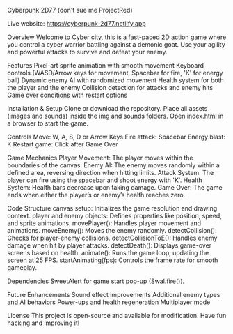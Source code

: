 Cyberpunk 2D77 (don't sue me ProjectRed)

Live website: https://cyberpunk-2d77.netlify.app

Overview
  Welcome to Cyber city, this is a fast-paced 2D action game where you control a cyber warrior battling against a demonic goat. Use your agility and powerful attacks to survive and defeat your enemy.

Features
  Pixel-art sprite animation with smooth movement
  Keyboard controls (WASD/Arrow keys for movement, Spacebar for fire, 'K' for energy ball)
  Dynamic enemy AI with randomized movement
  Health system for both the player and the enemy
  Collision detection for attacks and enemy hits
  Game over conditions with restart options

Installation & Setup
  Clone or download the repository.
  Place all assets (images and sounds) inside the img and sounds folders.
  Open index.html in a browser to start the game.

Controls
  Move: W, A, S, D or Arrow Keys
  Fire attack: Spacebar
  Energy blast: K
  Restart game: Click after Game Over

Game Mechanics
  Player Movement: The player moves within the boundaries of the canvas.
  Enemy AI: The enemy moves randomly within a defined area, reversing direction when hitting limits.
  Attack System: The player can fire using the spacebar and shoot energy with 'K'.
  Health System: Health bars decrease upon taking damage.
  Game Over: The game ends when either the player’s or enemy’s health reaches zero.

Code Structure
  canvas setup: Initializes the game resolution and drawing context.
  player and enemy objects: Defines properties like position, speed, and sprite animations.
  movePlayer(): Handles player movement and animations.
  moveEnemy(): Moves the enemy randomly.
  detectCollision(): Checks for player-enemy collisions.
  detectCollisionToE(): Handles enemy damage when hit by player attacks.
  detectDeath(): Displays game-over screens based on health.
  animate(): Runs the game loop, updating the screen at 25 FPS.
  startAnimating(fps): Controls the frame rate for smooth gameplay.

Dependencies
  SweetAlert for game start pop-up (Swal.fire()).

Future Enhancements
  Sound effect improvements
  Additional enemy types and AI behaviors
  Power-ups and health regeneration
  Multiplayer mode

License
  This project is open-source and available for modification. Have fun hacking and improving it! 

